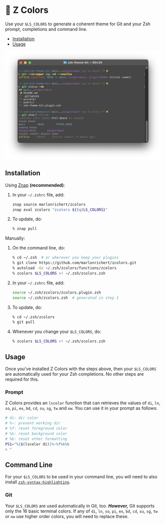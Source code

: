 # 🌈 Z Colors
Use your `$LS_COLORS` to generate a coherent theme for Git and your Zsh prompt, completions and
command line.

* [Installation](#installation)
* [Usage](#usage)

![screen shot](screenshot.png)

## Installation
Using [Znap](https://github.com/marlonrichert/zsh-snap) **(recommended)**:
1.  In your `~/.zshrc` file, add:
    ```zsh
    znap source marlonrichert/zcolors
    znap eval zcolors "zcolors ${(q)LS_COLORS}"
    ```
1.  To update, do:
    ```zsh
    % znap pull
    ```

Manually:
1.  On the command line, do:
    ```zsh
    % cd ~/.zsh  # or wherever you keep your plugins
    % git clone https://github.com/marlonrichert/zcolors.git
    % autoload -Uz ~/.zsh/zcolors/functions/zcolors
    % zcolors $LS_COLORS >! ~/.zsh/zcolors.zsh
    ```
1.  In your `~/.zshrc` file, add:
    ```zsh
    source ~/.zsh/zcolors/zcolors.plugin.zsh
    source ~/.zsh/zcolors.zsh  # generated in step 1
    ```
1.  To update, do:
    ```zsh
    % cd ~/.zsh/zcolors
    % git pull
    ```
1.  Whenever you change your `$LS_COLORS`, do:
    ```zsh
    % zcolors $LS_COLORS >! ~/.zsh/zcolors.zsh
    ```

## Usage
Once you've installed Z Colors with the steps above, then your `$LS_COLORS` are automatically used
for your Zsh completions. No other steps are required for this.

### Prompt
Z Colors provides an `lscolor` function that can retrieves the values of `di`, `ln`, `so`, `pi`,
`ex`, `bd`, `cd`, `su`, `sg`, `tw` and `ow`. You can use it in your prompt as follows:
```zsh
# di: dir color
# %~: present working dir
# %f: reset foreground color
# %k: reset background color
# %b: reset other formatting
PS1="%{$(lscolor di)}%~%f%k%b
> "
```

## Command Line
For your `$LS_COLORS` to be used in your command line, you will need to also install
[`zsh-syntax-highlighting`](https://github.com/zsh-users/zsh-syntax-highlighting).

### Git
Your `$LS_COLORS` are used automatically in Git, too. **_However,_** Git supports only the 16 basic
terminal colors. If any of `di`, `ln`, `so`, `pi`, `ex`, `bd`, `cd`, `su`, `sg`, `tw` or `ow` use
higher order colors, you will need to replace these.

